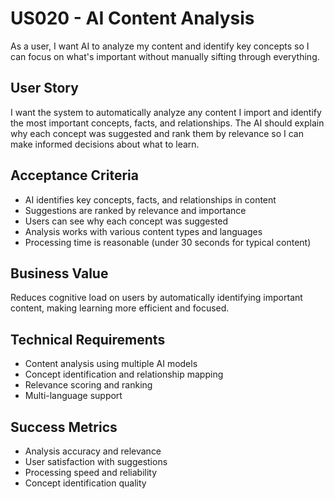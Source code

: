 # US020 - AI Content Analysis

As a user, I want AI to analyze my content and identify key concepts so I can focus on what's important without manually sifting through everything.

## User Story

I want the system to automatically analyze any content I import and identify the most important concepts, facts, and relationships. The AI should explain why each concept was suggested and rank them by relevance so I can make informed decisions about what to learn.

## Acceptance Criteria

- AI identifies key concepts, facts, and relationships in content
- Suggestions are ranked by relevance and importance
- Users can see why each concept was suggested
- Analysis works with various content types and languages
- Processing time is reasonable (under 30 seconds for typical content)

## Business Value

Reduces cognitive load on users by automatically identifying important content, making learning more efficient and focused.

## Technical Requirements

- Content analysis using multiple AI models
- Concept identification and relationship mapping
- Relevance scoring and ranking
- Multi-language support

## Success Metrics

- Analysis accuracy and relevance
- User satisfaction with suggestions
- Processing speed and reliability
- Concept identification quality
